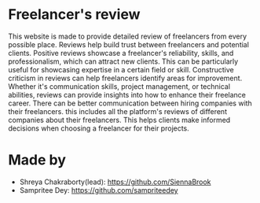 # Freelancer's review
This website is made to provide detailed review of freelancers from every possible place.
Reviews help build trust between freelancers and potential clients. Positive reviews showcase a freelancer's reliability, skills, and professionalism, which can attract new clients.
This can be particularly useful for showcasing expertise in a certain field or skill.
Constructive criticism in reviews can help freelancers identify areas for improvement. Whether it's communication skills, project management, or technical abilities, reviews can provide insights into how to enhance their freelance career.
There can be better communication between hiring companies with their freelancers.
this includes all the platform's reviews of different companies about their freelancers.
This helps clients make informed decisions when choosing a freelancer for their projects.
# Made by
* Shreya Chakraborty(lead): https://github.com/SiennaBrook
* Sampritee Dey: https://github.com/sampriteedey


